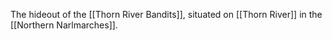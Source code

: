The hideout of the [[Thorn River Bandits]], situated on [[Thorn River]] in the [[Northern Narlmarches]].